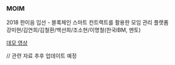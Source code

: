 ### MOIM

2018 한이음 입선 - 블록체인 스마트 컨트랙트를 활용한 모임 관리 플랫폼  
강미현/김연희/김철환/백선희/조소현/이명철(한국IBM, 멘토)

[데모 영상](https://www.youtube.com/watch?v=5k_Bb6X_gRo)

// 관련 자료 추후 업데이트 예정
